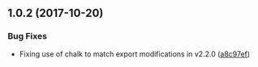 <a name="1.0.2"></a>
## 1.0.2 (2017-10-20)


### Bug Fixes

* Fixing use of chalk to match export modifications in v2.2.0 ([a8c97ef](https://github.com/tufan-io/fs-read-data/commit/a8c97ef))



